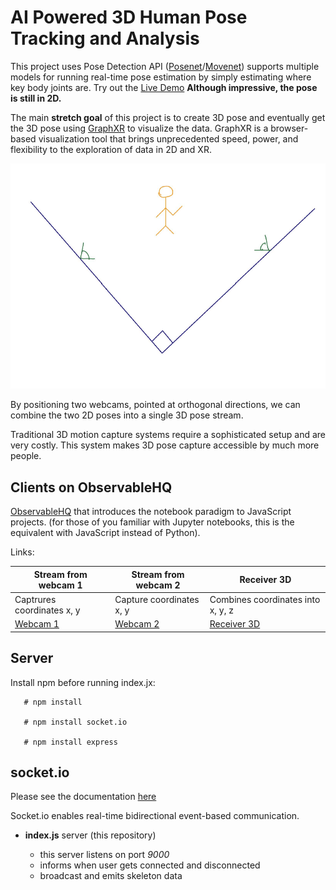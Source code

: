 # AI Powered 3D Human Pose Tracking and Analysis


This project uses Pose Detection API ([Posenet](https://blog.tensorflow.org/2018/05/real-time-human-pose-estimation-in.html)/[Movenet](https://blog.tensorflow.org/2021/05/next-generation-pose-detection-with-movenet-and-tensorflowjs.html)) supports multiple models for running real-time pose estimation by simply estimating where key body joints are. Try out the [Live Demo](https://storage.googleapis.com/tfjs-models/demos/pose-detection/index.html?model=movenet) **Although impressive, the pose is still in 2D.**

The main **stretch goal** of this project is to create 3D pose and eventually get the 3D pose using [GraphXR](https://www.kineviz.com/visualization) to visualize the data. GraphXR is a browser-based visualization tool that brings unprecedented speed, power, and flexibility to the exploration of data in 2D and XR. 

![picture](orthodonal_pic.png)

By positioning two webcams, pointed at orthogonal directions, we can combine the two 2D poses into a single 3D pose stream.

Traditional 3D motion capture systems require a sophisticated setup and are very costly. This system makes 3D pose capture accessible by much more people.


## Clients on ObservableHQ

[ObservableHQ](https://codewithhugo.com/observablehq-notebooks-for-javascript-demos-and-prototypes/) that introduces the notebook paradigm to JavaScript projects. (for those of you familiar with Jupyter notebooks, this is the equivalent with JavaScript instead of Python).

Links:


Stream from webcam 1 | Stream from webcam 2 | Receiver 3D
------------ | ------------- | -------------
Captrures coordinates x, y | Capture coordinates x, y | Combines coordinates into x, y, z
[Webcam 1](https://observablehq.com/@mt-cs/posenet-webcam-1) | [Webcam 2](https://observablehq.com/d/d2b73e086b4f386f) | [Receiver 3D](https://observablehq.com/d/74978e5d2497a671)


    
## Server



Install npm before running index.jx:

       # npm install
       
       # npm install socket.io
       
       # npm install express


## socket.io

Please see the documentation [here](https://socket.io/docs/v4/index.html)

Socket.io enables real-time bidirectional event-based communication.

-  **index.js** server (this repository)

     * this server listens on port *9000*
     * informs when user gets connected and disconnected
     * broadcast and emits skeleton data
   


